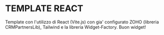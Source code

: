 # TEMPLATE REACT

Template con l'utilizzo di React (Vite.js) con gia' configurato ZOHO (libreria CRMPartnersLib), Tailwind e la libreria Widget-Factory. Buon widget!
